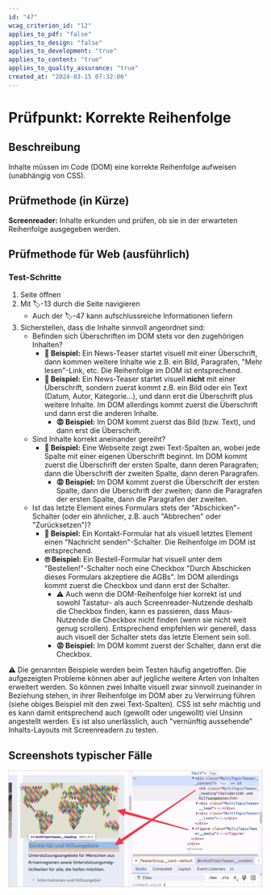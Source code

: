 ```yaml
---
id: "47"
wcag_criterion_id: "12"
applies_to_pdf: "false"
applies_to_design: "false"
applies_to_development: "true"
applies_to_content: "true"
applies_to_quality_assurance: "true"
created_at: "2024-03-15 07:32:06"
---
```


# Prüfpunkt: Korrekte Reihenfolge

## Beschreibung

Inhalte müssen im Code (DOM) eine korrekte Reihenfolge aufweisen (unabhängig von CSS).

## Prüfmethode (in Kürze)

**Screenreader:** Inhalte erkunden und prüfen, ob sie in der erwarteten Reihenfolge ausgegeben werden.

## Prüfmethode für Web (ausführlich)

### Test-Schritte

1. Seite öffnen
1. Mit 🏷️-13 durch die Seite navigieren
    - Auch der 🏷️-47 kann aufschlussreiche Informationen liefern
1. Sicherstellen, dass die Inhalte sinnvoll angeordnet sind:
    - Befinden sich Überschriften im DOM stets vor den zugehörigen Inhalten?
        - **🙂 Beispiel:** Ein News-Teaser startet visuell mit einer Überschrift, dann kommen weitere Inhalte wie z.B. ein Bild, Paragrafen, "Mehr lesen"-Link, etc. Die Reihenfolge im DOM ist entsprechend.
        - **🙂 Beispiel:** Ein News-Teaser startet visuell **nicht** mit einer Überschrift, sondern zuerst kommt z.B. ein Bild oder ein Text (Datum, Autor, Kategorie...), und dann erst die Überschrift plus weitere Inhalte. Im DOM allerdings kommt zuerst die Überschrift und dann erst die anderen Inhalte.
            - **😡 Beispiel:** Im DOM kommt zuerst das Bild (bzw. Text), und dann erst die Überschrift.
    - Sind Inhalte korrekt aneinander gereiht?
        - **🙂 Beispiel:** Eine Webseite zeigt zwei Text-Spalten an, wobei jede Spalte mit einer eigenen Überschrift beginnt. Im DOM kommt zuerst die Überschrift der ersten Spalte, dann deren Paragrafen; dann die Überschrift der zweiten Spalte, dann deren Paragrafen.
            - **😡 Beispiel:** Im DOM kommt zuerst die Überschrift der ersten Spalte, dann die Überschrift der zweiten; dann die Paragrafen der ersten Spalte, dann die Paragrafen der zweiten.
    - Ist das letzte Element eines Formulars stets der "Abschicken"-Schalter (oder ein ähnlicher, z.B. auch "Abbrechen" oder "Zurücksetzen")?
        - **🙂 Beispiel:** Ein Kontakt-Formular hat als visuell letztes Element einen "Nachricht senden"-Schalter. Die Reihenfolge im DOM ist entsprechend.
        - **🙄 Beispiel:** Ein Bestell-Formular hat visuell unter dem "Bestellen!"-Schalter noch eine Checkbox "Durch Abschicken dieses Formulars akzeptiere die AGBs". Im DOM allerdings kommt zuerst die Checkbox und dann erst der Schalter.
            - ⚠️ Auch wenn die DOM-Reihenfolge hier korrekt ist und sowohl Tastatur- als auch Screenreader-Nutzende deshalb die Checkbox finden, kann es passieren, dass Maus-Nutzende die Checkbox nicht finden (wenn sie nicht weit genug scrollen). Entsprechend empfehlen wir generell, dass auch visuell der Schalter stets das letzte Element sein soll.
            - **😡 Beispiel:** Im DOM kommt zuerst der Schalter, dann erst die Checkbox.

⚠️ Die genannten Beispiele werden beim Testen häufig angetroffen. Die aufgezeigten Probleme können aber auf jegliche weitere Arten von Inhalten erweitert werden. So können zwei Inhalte visuell zwar sinnvoll zueinander in Beziehung stehen, in ihrer Reihenfolge im DOM aber zu Verwirrung führen (siehe obiges Beispiel mit den zwei Text-Spalten). CSS ist sehr mächtig und es kann damit entsprechend auch (gewollt oder ungewollt) viel Unsinn angestellt werden. Es ist also unerlässlich, auch "vernünftig aussehende" Inhalts-Layouts mit Screenreadern zu testen.

## Screenshots typischer Fälle

![Überschrift befindet sich im DOM über dem Bild, visuell ist es umgekehrt (ETH)](images/berschrift-befindet-sich-im-dom-ber-dem-bild-visuell-ist-es-umgekehrt-eth.png)